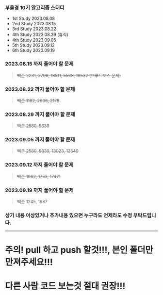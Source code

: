 ### 부울경 10기 알고리즘 스터디
- 1st Study 2023.08.08 
- 2nd Study 2023.08.15
- 3rd Study 2023.08.22
- 4th Study 2023.08.29 (휴식)
- 4th Study 2023.09.05
- 5th Study 2023.09.12
- 6th Study 2023.09.19
### 2023.08.15 까지 풀어야 할 문제
>  ~~백준 2231, 2798, 18511, 5568, 19532 (브루트포스 문제)~~
### 2023.08.22 까지 풀어야 할 문제
> ~~백준 1182, 2606, 2178~~
### 2023.08.29 까지 풀어야 할 문제
> ~~백준 2580, 5639~~
### 2023.09.05 까지 풀어야 할 문제
> ~~백준 2580, 5639, 13023, 13549~~
### 2023.09.12 까지 풀어야 할 문제
> ~~백준 1062, 1753, 17471~~
### 2023.09.19 까지 풀어야 할 문제
> 백준 1245, 1987
### 상기 내용 이상있거나 추가내용 있으면 누구라도 언제라도 수정 부탁드립니다.
-----------------------------------------------------------------------
# 주의! pull 하고 push 할것!!!, 본인 폴더만 만져주세요!!!

# 다른 사람 코드 보는것 절대 권장!!!


